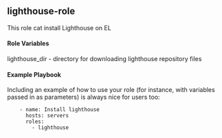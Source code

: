 ## lighthouse-role
This role cat install Lighthouse on EL

#### Role Variables
lighthouse_dir - directory for downloading lighthouse repository files
#### Example Playbook
Including an example of how to use your role (for instance, with variables passed in as parameters) is always nice for users too:
```
    - name: Install lighthouse
      hosts: servers
      roles:
        - lighthouse
```

